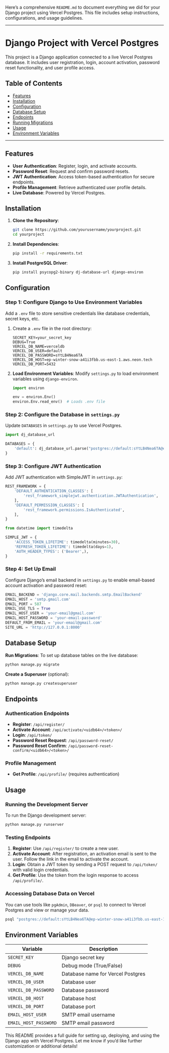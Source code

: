 Here’s a comprehensive `README.md` to document everything we did for your Django project using Vercel Postgres. This file includes setup instructions, configurations, and usage guidelines.

---

# Django Project with Vercel Postgres

This project is a Django application connected to a live Vercel Postgres database. It includes user registration, login, account activation, password reset functionality, and user profile access. 

## Table of Contents
- [Features](#features)
- [Installation](#installation)
- [Configuration](#configuration)
- [Database Setup](#database-setup)
- [Endpoints](#endpoints)
- [Running Migrations](#running-migrations)
- [Usage](#usage)
- [Environment Variables](#environment-variables)

---

## Features

- **User Authentication**: Register, login, and activate accounts.
- **Password Reset**: Request and confirm password resets.
- **JWT Authentication**: Access token-based authentication for secure endpoints.
- **Profile Management**: Retrieve authenticated user profile details.
- **Live Database**: Powered by Vercel Postgres.

## Installation

1. **Clone the Repository**:
    ```bash
    git clone https://github.com/yourusername/yourproject.git
    cd yourproject
    ```

2. **Install Dependencies**:
    ```bash
    pip install -r requirements.txt
    ```

3. **Install PostgreSQL Driver**:
    ```bash
    pip install psycopg2-binary dj-database-url django-environ
    ```

## Configuration

### Step 1: Configure Django to Use Environment Variables

Add a `.env` file to store sensitive credentials like database credentials, secret keys, etc.

1. Create a `.env` file in the root directory:

    ```plaintext
    SECRET_KEY=your_secret_key
    DEBUG=True
    VERCEL_DB_NAME=verceldb
    VERCEL_DB_USER=default
    VERCEL_DB_PASSWORD=sYtLB4Nea6TA
    VERCEL_DB_HOST=ep-winter-snow-a41i3fbb.us-east-1.aws.neon.tech
    VERCEL_DB_PORT=5432
    ```

2. **Load Environment Variables**:
   Modify `settings.py` to load environment variables using `django-environ`.

    ```python
    import environ

    env = environ.Env()
    environ.Env.read_env()  # Loads .env file
    ```

### Step 2: Configure the Database in `settings.py`

Update `DATABASES` in `settings.py` to use Vercel Postgres.

```python
import dj_database_url

DATABASES = {
    'default': dj_database_url.parse("postgres://default:sYtLB4Nea6TA@ep-winter-snow-a41i3fbb.us-east-1.aws.neon.tech:5432/verceldb?sslmode=require")
}
```

### Step 3: Configure JWT Authentication

Add JWT authentication with SimpleJWT in `settings.py`:

```python
REST_FRAMEWORK = {
    'DEFAULT_AUTHENTICATION_CLASSES': [
        'rest_framework_simplejwt.authentication.JWTAuthentication',
    ],
    'DEFAULT_PERMISSION_CLASSES': [
        'rest_framework.permissions.IsAuthenticated',
    ],
}

from datetime import timedelta

SIMPLE_JWT = {
    'ACCESS_TOKEN_LIFETIME': timedelta(minutes=30),
    'REFRESH_TOKEN_LIFETIME': timedelta(days=1),
    'AUTH_HEADER_TYPES': ('Bearer',),
}
```

### Step 4: Set Up Email

Configure Django’s email backend in `settings.py` to enable email-based account activation and password reset:

```python
EMAIL_BACKEND = 'django.core.mail.backends.smtp.EmailBackend'
EMAIL_HOST = 'smtp.gmail.com'
EMAIL_PORT = 587
EMAIL_USE_TLS = True
EMAIL_HOST_USER = 'your-email@gmail.com'
EMAIL_HOST_PASSWORD = 'your-email-password'
DEFAULT_FROM_EMAIL = 'your-email@gmail.com'
SITE_URL = 'http://127.0.0.1:8000'
```

## Database Setup

**Run Migrations**:
To set up database tables on the live database:

```bash
python manage.py migrate
```

**Create a Superuser** (optional):
```bash
python manage.py createsuperuser
```

## Endpoints

### Authentication Endpoints
- **Register**: `/api/register/`
- **Activate Account**: `/api/activate/<uidb64>/<token>/`
- **Login**: `/api/token/`
- **Password Reset Request**: `/api/password-reset/`
- **Password Reset Confirm**: `/api/password-reset-confirm/<uidb64>/<token>/`

### Profile Management
- **Get Profile**: `/api/profile/` (requires authentication)

## Usage

### Running the Development Server
To run the Django development server:

```bash
python manage.py runserver
```

### Testing Endpoints

1. **Register**: Use `/api/register/` to create a new user.
2. **Activate Account**: After registration, an activation email is sent to the user. Follow the link in the email to activate the account.
3. **Login**: Obtain a JWT token by sending a POST request to `/api/token/` with valid login credentials.
4. **Get Profile**: Use the token from the login response to access `/api/profile/`.

### Accessing Database Data on Vercel

You can use tools like `pgAdmin`, `DBeaver`, or `psql` to connect to Vercel Postgres and view or manage your data.

```bash
psql "postgres://default:sYtLB4Nea6TA@ep-winter-snow-a41i3fbb.us-east-1.aws.neon.tech:5432/verceldb?sslmode=require"
```

## Environment Variables

| Variable           | Description                               |
|--------------------|-------------------------------------------|
| `SECRET_KEY`       | Django secret key                         |
| `DEBUG`            | Debug mode (True/False)                  |
| `VERCEL_DB_NAME`   | Database name for Vercel Postgres         |
| `VERCEL_DB_USER`   | Database user                             |
| `VERCEL_DB_PASSWORD` | Database password                       |
| `VERCEL_DB_HOST`   | Database host                             |
| `VERCEL_DB_PORT`   | Database port                             |
| `EMAIL_HOST_USER`  | SMTP email username                       |
| `EMAIL_HOST_PASSWORD` | SMTP email password                   |

This README provides a full guide for setting up, deploying, and using the Django app with Vercel Postgres. Let me know if you’d like further customization or additional details!